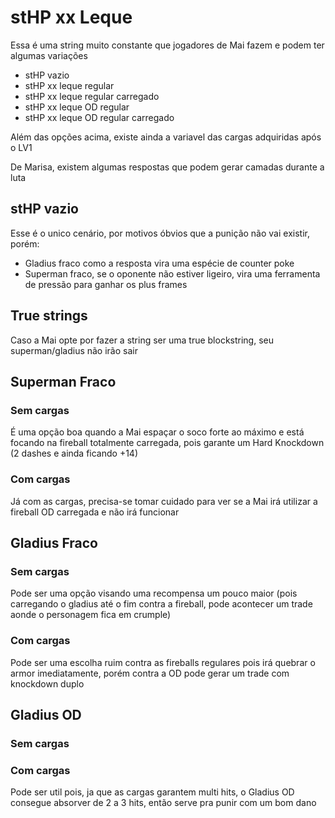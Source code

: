 # stHP xx Leque
Essa é uma string muito constante que jogadores de Mai fazem e podem ter algumas variações

- stHP vazio
- stHP xx leque regular
- stHP xx leque regular carregado
- stHP xx leque OD regular
- stHP xx leque OD regular carregado

Além das opções acima, existe ainda a variavel das cargas adquiridas após o LV1

De Marisa, existem algumas respostas que podem gerar camadas durante a luta

## stHP vazio
Esse é o unico cenário, por motivos óbvios que a punição não vai existir, porém:
- Gladius fraco como a resposta vira uma espécie de counter poke
- Superman fraco, se o oponente não estiver ligeiro, vira uma ferramenta de pressão para ganhar os plus frames

## True strings
Caso a Mai opte por fazer a string ser uma true blockstring, seu superman/gladius não irão sair

## Superman Fraco
### Sem cargas
É uma opção boa quando a Mai espaçar o soco forte ao máximo e está focando na fireball totalmente carregada, pois garante um Hard Knockdown (2 dashes e ainda ficando +14)

### Com cargas
Já com as cargas, precisa-se tomar cuidado para ver se a Mai irá utilizar a fireball OD carregada e não irá funcionar

## Gladius Fraco
### Sem cargas
Pode ser uma opção visando uma recompensa um pouco maior (pois carregando o gladius até o fim contra a fireball, pode acontecer um trade aonde o personagem fica em crumple)

### Com cargas
Pode ser uma escolha ruim contra as fireballs regulares pois irá quebrar o armor imediatamente, porém contra a OD pode gerar um trade com knockdown duplo

## Gladius OD
### Sem cargas

### Com cargas
Pode ser util pois, ja que as cargas garantem multi hits, o Gladius OD consegue absorver de 2 a 3 hits, então serve pra punir com um bom dano 